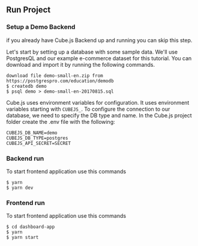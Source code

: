 ## Run Project

### Setup a Demo Backend

if you already have Cube.js Backend up and running you can skip this step.

Let's start by setting up a database with some sample data. We'll use PostgresQL and our example e-commerce dataset for this tutorial. You can download and import it by running the following commands.

```
download file demo-small-en.zip from  https://postgrespro.com/education/demodb
$ createdb demo
$ psql demo > demo-small-en-20170815.sql
```

Cube.js uses environment variables for configuration. It uses environment variables starting with `CUBEJS_`. To configure the connection to our database, we need to specify the DB type and name. In the Cube.js project folder create the .env file with the following:

```
CUBEJS_DB_NAME=demo
CUBEJS_DB_TYPE=postgres
CUBEJS_API_SECRET=SECRET
```

### Backend run

To start frontend application use this commands

```
$ yarn
$ yarn dev
```

### Frontend run

To start frontend application use this commands

```
$ cd dashboard-app
$ yarn
$ yarn start
```

